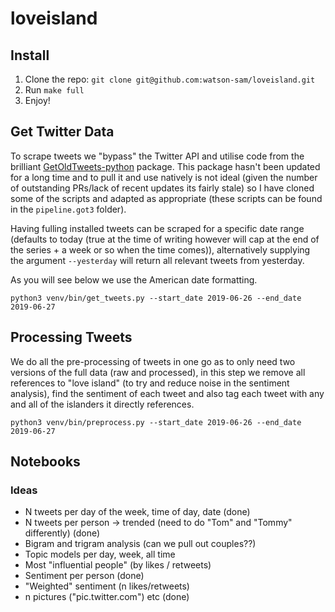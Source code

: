 # loveisland

## Install
1. Clone the repo: `git clone git@github.com:watson-sam/loveisland.git`
2. Run `make full`
3. Enjoy!

## Get Twitter Data
To scrape tweets we "bypass" the Twitter API and utilise code from the brilliant 
[GetOldTweets-python](https://github.com/Jefferson-Henrique/GetOldTweets-python) package.
This package hasn't been updated for a long time and to pull it and use natively is 
not ideal (given the number of outstanding PRs/lack of recent updates its fairly stale) so 
I have cloned some of the scripts and adapted as appropriate (these scripts can be found in 
the `pipeline.got3` folder).

Having fulling installed tweets can be scraped for a specific date range (defaults to today
(true at the time of writing however will cap at the end of the series + a week or so when the 
time comes)), alternatively supplying the argument `--yesterday` will return all relevant tweets 
from yesterday. 

As you will see below we use the American date formatting. 
```
python3 venv/bin/get_tweets.py --start_date 2019-06-26 --end_date 2019-06-27
```

## Processing Tweets
We do all the pre-processing of tweets in one go as to only need two versions of the full 
data (raw and processed), in this step we remove all references to "love island" (to try 
and reduce noise in the sentiment analysis), find the sentiment of each tweet and also tag
each tweet with any and all of the islanders it directly references. 
```
python3 venv/bin/preprocess.py --start_date 2019-06-26 --end_date 2019-06-27
```

## Notebooks




### Ideas
- N tweets per day of the week, time of day, date (done)
- N tweets per person -> trended (need to do "Tom" and "Tommy" differently) (done)
- Bigram and trigram analysis (can we pull out couples??)
- Topic models per day, week, all time 
- Most "influential people" (by likes / retweets)
- Sentiment per person (done)
- "Weighted" sentiment (n likes/retweets)
- n pictures ("pic.twitter.com") etc (done)